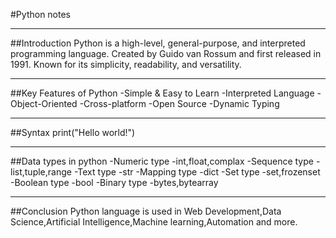 #Python notes
_____________
##Introduction
Python is a high-level, general-purpose, and interpreted programming language.
Created by Guido van Rossum and first released in 1991.
Known for its simplicity, readability, and versatility.
_____________
##Key Features of Python
-Simple & Easy to Learn
-Interpreted Language
-Object-Oriented 
-Cross-platform
-Open Source
-Dynamic Typing
_____________
##Syntax
print("Hello world!")
_____________
##Data types in python
-Numeric type
  -int,float,complax
-Sequence type
  -list,tuple,range
-Text type
  -str
-Mapping type
  -dict
-Set type
  -set,frozenset
-Boolean type
  -bool
-Binary type
  -bytes,bytearray
_________________
##Conclusion
Python language is used in Web Development,Data Science,Artificial Intelligence,Machine learning,Automation and more.
